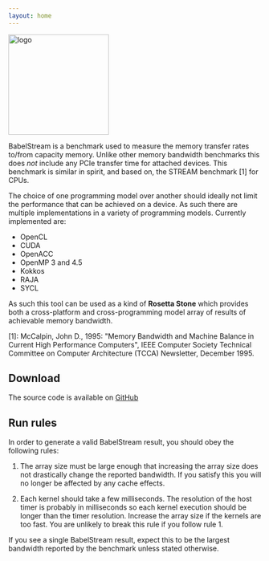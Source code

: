 ```yaml
---
layout: home 
---
```


<img src="https://github.com/UoB-HPC/BabelStream/blob/gh-pages/img/BabelStreamlogo.png?raw=true" alt="logo" height="200" align="middle" />

BabelStream is a benchmark used to measure the memory transfer rates to/from capacity memory.
Unlike other memory bandwidth benchmarks this does *not* include any PCIe transfer time for attached devices.
This benchmark is similar in spirit, and based on, the STREAM benchmark [1] for CPUs.

The choice of one programming model over another should ideally not limit the performance that can be achieved on a device.
As such there are multiple implementations in a variety of programming models.
Currently implemented are:

  - OpenCL
  - CUDA
  - OpenACC
  - OpenMP 3 and 4.5
  - Kokkos
  - RAJA
  - SYCL

As such this tool can be used as a kind of **Rosetta Stone** which provides both a cross-platform and cross-programming model array of results of achievable memory bandwidth.

[1]: McCalpin, John D., 1995: "Memory Bandwidth and Machine Balance in Current High Performance Computers", IEEE Computer Society Technical Committee on Computer Architecture (TCCA) Newsletter, December 1995.

## Download

The source code is available on [GitHub](https://github.com/UoB-HPC/BabelStream)

## Run rules

In order to generate a valid BabelStream result, you should obey the following rules:

1. The array size must be large enough that increasing the array size does not drastically change the reported bandwidth. If you satisfy this you will no longer be affected by any cache effects.

2. Each kernel should take a few milliseconds. The resolution of the host timer is probably in milliseconds so each kernel execution should be longer than the timer resolution. Increase the array size if the kernels are too fast. You are unlikely to break this rule if you follow rule 1.

If you see a single BabelStream result, expect this to be the largest bandwidth reported by the benchmark unless stated otherwise.



